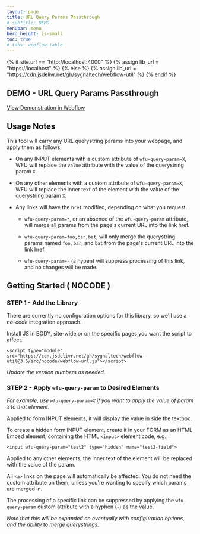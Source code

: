 ```yaml
---
layout: page
title: URL Query Params Passthrough
# subtitle: DEMO
menubar: menu
hero_height: is-small
toc: true
# tabs: webflow-table
---
```


{% if site.url == "http://localhost:4000" %}
{% assign lib_url = "https://localhost" %}
{% else %}
{% assign lib_url = "https://cdn.jsdelivr.net/gh/sygnaltech/webflow-util" %}
{% endif %}


## DEMO - URL Query Params Passthrough

<a class="button is-danger" href="https://sygnal-webflow-utils.webflow.io/url/test-all-params/test?u=1&v=12&test1=ziggy&test2=marlow" target="_blank">View Demonstration in Webflow</a>

## Usage Notes

This tool will carry any URL querystring params into your webpage, and apply them as follows;

- On any INPUT elements with a custom attribute of `wfu-query-param=X`, 
WFU will replace the `value` attribute with the value of the querystring param `X`.

- On any other elements with a custom attribute of `wfu-query-param=X`, 
WFU will replace the inner text of the element with the value of the querystring param `X`. 

- Any links will have the `href` modified, depending on what you request.

	- `wfu-query-param=*`, or an absence of the `wfu-query-param` attribute, will merge all params from the page's current URL into the link href.

	- `wfu-query-param=foo,bar,bat`, will only merge the querystring params named `foo`, `bar`, and `bat` from the page's current URL into the link href.

	- `wfu-query-param=-` (a hypen) will suppress processing of this link, and no changes will be made. 


## Getting Started ( NOCODE )


### STEP 1 - Add the Library


There are currently no configuration options for this library, so we'll use a *no-code* integration approach.

Install JS in BODY, site-wide or on the specific pages you want the script to affect.

```
<script type="module" src="https://cdn.jsdelivr.net/gh/sygnaltech/webflow-util@3.5/src/nocode/webflow-url.js"></script>
```

*Update the version numbers as needed.*



### STEP 2 - Apply `wfu-query-param` to Desired Elements

*For example, use `wfu-query-param=X` if you want to apply the value of param `X` to that element.*

Applied to form INPUT elements, it will display the value in side the textbox.

To create a hidden form INPUT element, create it in your FORM as an HTML Embed element,
containing the HTML `<input>` element code, e.g.;

```
<input wfu-query-param="test2" type="hidden" name="test2-field">
```

Applied to any other elements, the inner text of the element will be replaced with the value of the param.

All `<a>` links on the page will automatically be affected. 
You do not need the custom attribute on them, unless you're wanting to specify which params are merged in.

The processing of a specific link can be suppressed by applying the `wfu-query-param` custom attribute with a hyphen (`-`) as the value.

*Note that this will be expanded on eventually with configuration options, and the ability to merge querystrings.*


